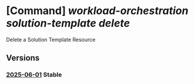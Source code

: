 # [Command] _workload-orchestration solution-template delete_

Delete a Solution Template Resource

## Versions

### [2025-06-01](/Resources/mgmt-plane/L3N1YnNjcmlwdGlvbnMve30vcmVzb3VyY2Vncm91cHMve30vcHJvdmlkZXJzL21pY3Jvc29mdC5lZGdlL3NvbHV0aW9udGVtcGxhdGVzL3t9/2025-06-01.xml) **Stable**

<!-- mgmt-plane /subscriptions/{}/resourcegroups/{}/providers/microsoft.edge/solutiontemplates/{} 2025-06-01 -->
